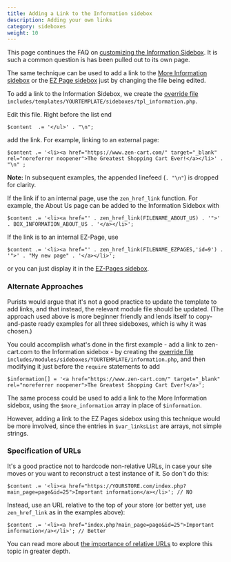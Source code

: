 ```yaml
---
title: Adding a Link to the Information sidebox 
description: Adding your own links 
category: sideboxes
weight: 10
---
```


This page continues the FAQ on [customizing the Information Sidebox](/user/sideboxes/information_sidebox/). It is such a common question is has been pulled out to its own page.

The same technique can be used to add a link to the [More Information sidebox](/user/sideboxes/more_information_sidebox/) or the [EZ Page sidebox](/user/sideboxes/ezpages_sidebox/) just by changing the file being edited. 

To add a link to the Information Sidebox, 
we create the [override file](/user/first_steps/overrides/) `includes/templates/YOURTEMPLATE/sideboxes/tpl_information.php`.  

Edit this file.  Right before the list end 

```
$content  .= '</ul>' . "\n";
```

add the link. For example, linking to an external page: 

```
$content .= '<li><a href="https://www.zen-cart.com/" target="_blank" rel="noreferrer noopener">The Greatest Shopping Cart Ever!</a></li>' . "\n" ;
```

**Note:** In subsequent examples, the appended linefeed (`. "\n"`) is dropped for clarity. 

If the link if to an internal page, use the `zen_href_link` function.  For example, the About Us page can be added to the Information Sidebox with 

```
$content .= '<li><a href="' . zen_href_link(FILENAME_ABOUT_US) . '">' . BOX_INFORMATION_ABOUT_US . '</a></li>';
```

If the link is to an internal EZ-Page, use 

```
$content .= '<li><a href="' . zen_href_link(FILENAME_EZPAGES,'id=9') . '">' . "My new page" . '</a></li>';
```

or you can just display it in the [EZ-Pages sidebox](/user/sideboxes/ezpages_sidebox/). 

### Alternate Approaches 

Purists would argue that it's not a good practice to update the template to add links, and that instead, the relevant module file should be updated. (The approach used above is more beginner friendly and lends itself to copy-and-paste ready examples for all three sideboxes, which is why it was chosen.) 

You could accomplish what's done in the first example - add a link to zen-cart.com to the Information sidebox - by creating the 
[override file](/user/first_steps/overrides/) `includes/modules/sideboxes/YOURTEMPLATE/information.php`, and then modifying it just before the `require` statements to add  

```
$information[] = '<a href="https://www.zen-cart.com/" target="_blank" rel="noreferrer noopener">The Greatest Shopping Cart Ever!</a>'; 
```

The same process could be used to add a link to the More Information sidebox, using the `$more_information` array in place of `$information`. 

However, adding a link to the EZ Pages sidebox using this technique would be more involved, since the entries in `$var_linksList` are arrays, not simple strings.

### Specification of URLs 
It's a good practice not to hardcode non-relative URLs, in case your site moves or you want to reconstruct a test instance of it.  So don't do this: 

```
$content .= '<li><a href="https://YOURSTORE.com/index.php?main_page=page&id=25">Important information</a></li>'; // NO 
```

Instead, use an URL relative to the top of your store (or better yet, use `zen_href_link` as in the examples above): 
```
$content .= '<li><a href="index.php?main_page=page&id=25">Important information</a></li>'; // Better
```

You can read more about [the importance of relative URLs](/user/first_steps/relative_urls/) to explore this topic in greater depth. 

